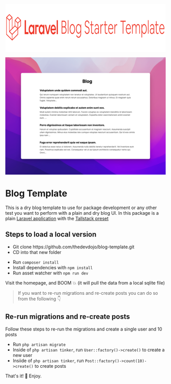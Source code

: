 <p align="center"><a href="https://laravel.com" target="_blank"><img src="https://raw.githubusercontent.com/thedevdojo/blog-template/main/public/logo.svg" height="150" alt="Laravel Blog"></a></p>

<img src="https://raw.githubusercontent.com/thedevdojo/blog-template/main/public/screenshot.png" alt="screenshot" />

<h1>Blog Template</h1>
<p>This is a dry blog template to use for package development or any other test you want to perform with a plain and dry blog UI. In this package is a plain <a href="https://laravel.com" target="_blank">Laravel application</a> with the <a href="https://github.com/laravel-frontend-presets/tall" target="_blank">Tallstack preset</a></p>

<h2>Steps to load a local version</h2>
<ul>
<li>Git clone https://github.com/thedevdojo/blog-template.git</li>
<li>CD into that new folder</p>
<li>Run <code>composer install</code></li>
<li>Install dependencies with <code>npm install</code></li>
<li>Run asset watcher with <code>npm run dev</code></li>
</ul>

<p>Visit the homepage, and BOOM 💥 (it will pull the data from a local sqlite file)</p>

> If you want to re-run migrations and re-create posts you can do so from the following 👇

<h2>Re-run migrations and re-create posts</h2>
<p>Follow these steps to re-run the migrations and create a single user and 10 posts</p>
<ul>
<li>Run <code>php artisan migrate</code></li>
<li>Inside of <code>php artisan tinker</code>, run <code>User::factory()->create()</code> to create a new user</li>
<li>Insiide of <code>php artisan tinker</code>, run <code>Post::factory()->count(10)->create()</code> to create posts</li>
</ul>

<p>That's it! 🍻 Enjoy.</p>